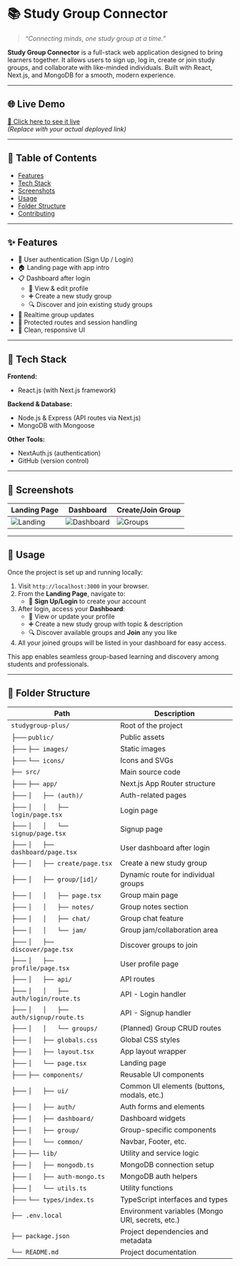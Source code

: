 # 📚 Study Group Connector

> *“Connecting minds, one study group at a time.”*

**Study Group Connector** is a full-stack web application designed to bring learners together. It allows users to sign up, log in, create or join study groups, and collaborate with like-minded individuals. Built with React, Next.js, and MongoDB for a smooth, modern experience.

---

## 🌐 Live Demo

[🔗 Click here to see it live](https://your-deployed-link.com)  
*(Replace with your actual deployed link)*

---

## 📌 Table of Contents

- [Features](#-features)
- [Tech Stack](#-tech-stack)
- [Screenshots](#-screenshots)
- [Usage](#-usage)
- [Folder Structure](#-folder-structure)
- [Contributing](#-contributing)

---

## ✨ Features

- 🔑 User authentication (Sign Up / Login)
- 🏠 Landing page with app intro
- 📋 Dashboard after login
  - 👤 View & edit profile
  - ➕ Create a new study group
  - 🔍 Discover and join existing study groups
- 🔁 Realtime group updates
- 🔐 Protected routes and session handling
- 🎨 Clean, responsive UI

---

## 🧰 Tech Stack

**Frontend:**  
- React.js (with Next.js framework)  

**Backend & Database:**  
- Node.js & Express (API routes via Next.js)
- MongoDB with Mongoose

**Other Tools:**  
- NextAuth.js (authentication)
- GitHub (version control)

---

## 📸 Screenshots

| Landing Page | Dashboard | Create/Join Group |
|--------------|-----------|-------------------|
| ![Landing](screenshots/landing.png) | ![Dashboard](screenshots/dashboard.png) | ![Groups](screenshots/groups.png) |

---
## 🚀 Usage

Once the project is set up and running locally:

1. Visit `http://localhost:3000` in your browser.
2. From the **Landing Page**, navigate to:
   - 🔐 **Sign Up/Login** to create your account
3. After login, access your **Dashboard**:
   - 👤 View or update your profile
   - ➕ Create a new study group with topic & description
   - 🔍 Discover available groups and **Join** any you like
4. All your joined groups will be listed in your dashboard for easy access.

This app enables seamless group-based learning and discovery among students and professionals.

---

## 📁 Folder Structure

| Path | Description |
|------|-------------|
| `studygroup-plus/` | Root of the project |
| ├── `public/` | Public assets |
| ├── `├── images/` | Static images |
| ├── `└── icons/` | Icons and SVGs |
| `├── src/` | Main source code |
| ├── `├── app/` | Next.js App Router structure |
| ├── `│   ├── (auth)/` | Auth-related pages |
| ├── `│   │   ├── login/page.tsx` | Login page  |
| ├── `│   │   └── signup/page.tsx` | Signup page  |
| ├── `│   ├── dashboard/page.tsx` | User dashboard after login |
| ├── `│   ├── create/page.tsx` | Create a new study group |
| ├── `│   ├── group/[id]/` | Dynamic route for individual groups |
| ├── `│   │   ├── page.tsx` | Group main page |
| ├── `│   │   ├── notes/` | Group notes section |
| ├── `│   │   ├── chat/` | Group chat feature |
| ├── `│   │   └── jam/` | Group jam/collaboration area |
| ├── `│   ├── discover/page.tsx` | Discover groups to join |
| ├── `│   ├── profile/page.tsx` | User profile page |
| ├── `│   ├── api/` | API routes |
| ├── `│   │   ├── auth/login/route.ts` | API - Login handler |
| ├── `│   │   ├── auth/signup/route.ts` | API - Signup handler |
| ├── `│   │   └── groups/` | (Planned) Group CRUD routes |
| ├── `│   ├── globals.css` | Global CSS styles |
| ├── `│   ├── layout.tsx` | App layout wrapper |
| ├── `│   └── page.tsx` | Landing page |
| ├── `├── components/` | Reusable UI components |
| ├── `│   ├── ui/` | Common UI elements (buttons, modals, etc.) |
| ├── `│   ├── auth/` | Auth forms and elements |
| ├── `│   ├── dashboard/` | Dashboard widgets |
| ├── `│   ├── group/` | Group-specific components |
| ├── `│   └── common/` | Navbar, Footer, etc. |
| ├── `├── lib/` | Utility and service logic |
| ├── `│   ├── mongodb.ts` | MongoDB connection setup |
| ├── `│   ├── auth-mongo.ts` | MongoDB auth helpers |
| ├── `│   └── utils.ts` | Utility functions |
| ├── `└── types/index.ts` | TypeScript interfaces and types |
| `├── .env.local` | Environment variables (Mongo URI, secrets, etc.) |
| `├── package.json` | Project dependencies and metadata |
| `└── README.md` | Project documentation |



